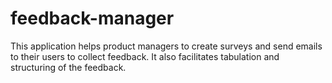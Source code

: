 # feedback-manager
This application helps product managers to create surveys and send emails to their users to collect feedback.
It also facilitates tabulation and structuring of the feedback.
